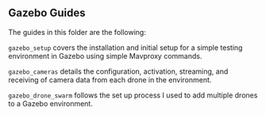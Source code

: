 ## Gazebo Guides
The guides in this folder are the following:

`gazebo_setup` covers the installation and initial setup for a simple testing environment in Gazebo using simple Mavproxy commands.

`gazebo_cameras` details the configuration, activation, streaming, and receiving of camera data from each drone in the environment.

`gazebo_drone_swarm` follows the set up process I used to add multiple drones to a Gazebo environment.